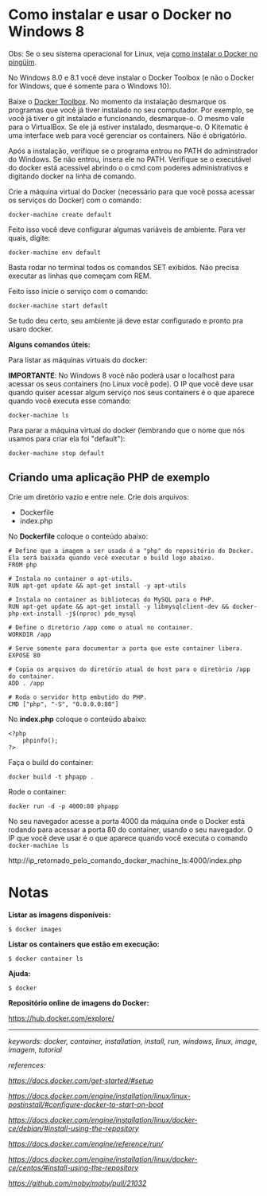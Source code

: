 # Como instalar e usar o Docker no Windows 8

Obs: Se o seu sistema operacional for Linux, veja [como instalar o Docker no pingüim](https://github.com/llagerlof/today-i-learned/blob/master/2017-10-18_docker.md).

No Windows 8.0 e 8.1 você deve instalar o Docker Toolbox (e não o Docker for Windows, que é somente para o Windows 10).

Baixe o [Docker Toolbox](https://docs.docker.com/toolbox/toolbox_install_windows/). No momento da instalação desmarque os programas que você já tiver instalado no seu computador. Por exemplo, se você já tiver o git instalado e funcionando, desmarque-o. O mesmo vale para o VirtualBox. Se ele já estiver instalado, desmarque-o. O Kitematic é uma interface web para você gerenciar os containers. Não é obrigatório.

Após a instalação, verifique se o programa entrou no PATH do adminstrador do Windows. Se não entrou, insera ele no PATH. Verifique se o executável do docker está acessível abrindo o o cmd com poderes administrativos e digitando docker na linha de comando.

Crie a máquina virtual do Docker (necessário para que você possa acessar os serviços do Docker) com o comando:

```
docker-machine create default
```

Feito isso você deve configurar algumas variáveis de ambiente. Para ver quais, digite:

```
docker-machine env default
```
Basta rodar no terminal todos os comandos SET exibidos. Não precisa executar as linhas que começam com REM.

Feito isso inicie o serviço com o comando:

```
docker-machine start default
```

Se tudo deu certo, seu ambiente já deve estar configurado e pronto pra usaro docker.

**Alguns comandos úteis:**

Para listar as máquinas virtuais do docker:

**IMPORTANTE**: No Windows 8 você não poderá usar o localhost para acessar os seus containers (no Linux você pode). O IP que você deve usar quando quiser acessar algum serviço nos seus containers é o que aparece quando você executa esse comando:

```
docker-machine ls
```

Para parar a máquina virtual do docker (lembrando que o nome que nós usamos para criar ela foi "default"):

```
docker-machine stop default
```

## Criando uma aplicação PHP de exemplo

Crie um diretório vazio e entre nele. Crie dois arquivos:
  * Dockerfile
  * index.php

No **Dockerfile** coloque o conteúdo abaixo:
```
# Define que a imagem a ser usada é a "php" do repositório do Docker. Ela será baixada quando você executar o build logo abaixo.
FROM php

# Instala no container o apt-utils.
RUN apt-get update && apt-get install -y apt-utils

# Instala no container as bibliotecas do MySQL para o PHP.
RUN apt-get update && apt-get install -y libmysqlclient-dev && docker-php-ext-install -j$(nproc) pdo_mysql

# Define o diretório /app como o atual no container.
WORKDIR /app

# Serve somente para documentar a porta que este container libera.
EXPOSE 80

# Copia os arquivos do diretório atual do host para o diretório /app do container.
ADD . /app

# Roda o servidor http embutido do PHP.
CMD ["php", "-S", "0.0.0.0:80"]
```

No **index.php** coloque o conteúdo abaixo:
```
<?php
    phpinfo();
?>
```

Faça o build do container:
```
docker build -t phpapp .
```

Rode o container:
```
docker run -d -p 4000:80 phpapp
```

No seu navegador acesse a porta 4000 da máquina onde o Docker está rodando para acessar a porta 80 do container, usando o seu navegador. O IP que você deve usar é o que aparece quando você executa o comando ```docker-machine ls```

http://ip_retornado_pelo_comando_docker_machine_ls:4000/index.php


# Notas

**Listar as imagens disponíveis:**
```
$ docker images
```

**Listar os containers que estão em execução:**
```
$ docker container ls
```

**Ajuda:**
```
$ docker
```

**Repositório online de imagens do Docker:**

https://hub.docker.com/explore/

---

*keywords: docker, container, installation, install, run, windows, linux, image, imagem, tutorial*

*references:*

*https://docs.docker.com/get-started/#setup*

*https://docs.docker.com/engine/installation/linux/linux-postinstall/#configure-docker-to-start-on-boot*

*https://docs.docker.com/engine/installation/linux/docker-ce/debian/#install-using-the-repository*

*https://docs.docker.com/engine/reference/run/*

*https://docs.docker.com/engine/installation/linux/docker-ce/centos/#install-using-the-repository*

*https://github.com/moby/moby/pull/21032*
